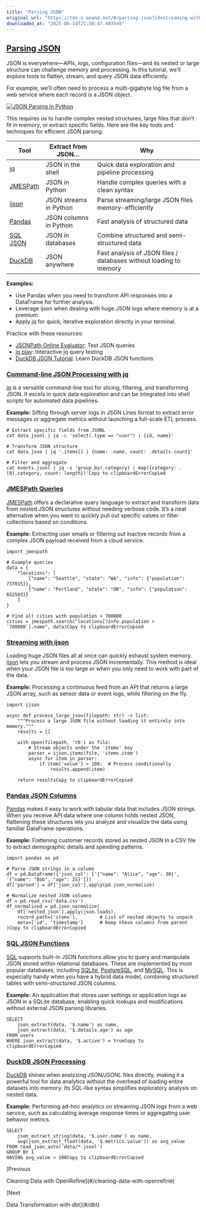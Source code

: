 ```yaml
---
title: "Parsing JSON"
original_url: "https://tds.s-anand.net/#/parsing-json?id=streaming-with-ijson"
downloaded_at: "2025-06-14T21:50:47.483549"
---
```


[Parsing JSON](#/parsing-json?id=parsing-json)
----------------------------------------------

JSON is everywhere—APIs, logs, configuration files—and its nested or large structure can challenge memory and processing. In this tutorial, we’ll explore tools to flatten, stream, and query JSON data efficiently.

For example, we’ll often need to process a multi-gigabyte log file from a web service where each record is a JSON object.

[![JSON Parsing in Python](https://i.ytimg.com/vi/1lxrb_ezP-g/sddefault.jpg)](https://youtu.be/1lxrb_ezP-g)

This requires us to handle complex nested structures, large files that don’t fit in memory, or extract specific fields. Here are the key tools and techniques for efficient JSON parsing:

| Tool | Extract from JSON… | Why |
| --- | --- | --- |
| [jq](#/parsing-json?id=command-line-json-processing-with-jq) | JSON in the shell | Quick data exploration and pipeline processing |
| [JMESPath](#/parsing-json?id=jmespath-queries) | JSON in Python | Handle complex queries with a clean syntax |
| [ijson](#/parsing-json?id=streaming-with-ijson) | JSON streams in Python | Parse streaming/large JSON files memory-efficiently |
| [Pandas](#/parsing-json?id=pandas-json-columns) | JSON columns in Python | Fast analysis of structured data |
| [SQL JSON](#/parsing-json?id=sql-json-functions) | JSON in databases | Combine structured and semi-structured data |
| [DuckDB](#/parsing-json?id=duckdb-json-processing) | JSON anywhere | Fast analysis of JSON files / databases without loading to memory |

**Examples:**

* Use Pandas when you need to transform API responses into a DataFrame for further analysis.
* Leverage ijson when dealing with huge JSON logs where memory is at a premium.
* Apply jq for quick, iterative exploration directly in your terminal.

Practice with these resources:

* [JSONPath Online Evaluator](https://jsonpath.com/): Test JSON queries
* [jq play](https://jqplay.org/): Interactive jq query testing
* [DuckDB JSON Tutorial](https://duckdb.org/docs/data/json): Learn DuckDB JSON functions

### [Command-line JSON Processing with jq](#/parsing-json?id=command-line-json-processing-with-jq)

[jq](https://jqlang.org/) is a versatile command-line tool for slicing, filtering, and transforming JSON. It excels in quick data exploration and can be integrated into shell scripts for automated data pipelines.

**Example:** Sifting through server logs in JSON Lines format to extract error messages or aggregate metrics without launching a full-scale ETL process.

```
# Extract specific fields from JSONL
cat data.jsonl | jq -c 'select(.type == "user") | {id, name}'

# Transform JSON structure
cat data.json | jq '.items[] | {name: .name, count: .details.count}'

# Filter and aggregate
cat events.jsonl | jq -s 'group_by(.category) | map({category: .[0].category, count: length})'Copy to clipboardErrorCopied
```

### [JMESPath Queries](#/parsing-json?id=jmespath-queries)

[JMESPath](https://jmespath.org/) offers a declarative query language to extract and transform data from nested JSON structures without needing verbose code. It’s a neat alternative when you want to quickly pull out specific values or filter collections based on conditions.

**Example:** Extracting user emails or filtering out inactive records from a complex JSON payload received from a cloud service.

```
import jmespath

# Example queries
data = {
    "locations": [
        {"name": "Seattle", "state": "WA", "info": {"population": 737015}},
        {"name": "Portland", "state": "OR", "info": {"population": 652503}}
    ]
}

# Find all cities with population > 700000
cities = jmespath.search("locations[?info.population > `700000`].name", data)Copy to clipboardErrorCopied
```

### [Streaming with ijson](#/parsing-json?id=streaming-with-ijson)

Loading huge JSON files all at once can quickly exhaust system memory. [ijson](https://ijson.readthedocs.io/en/latest/) lets you stream and process JSON incrementally. This method is ideal when your JSON file is too large or when you only need to work with part of the data.

**Example:** Processing a continuous feed from an API that returns a large JSON array, such as sensor data or event logs, while filtering on the fly.

```
import ijson

async def process_large_json(filepath: str) -> list:
    """Process a large JSON file without loading it entirely into memory."""
    results = []

    with open(filepath, 'rb') as file:
        # Stream objects under the 'items' key
        parser = ijson.items(file, 'items.item')
        async for item in parser:
            if item['value'] > 100:  # Process conditionally
                results.append(item)

    return resultsCopy to clipboardErrorCopied
```

### [Pandas JSON Columns](#/parsing-json?id=pandas-json-columns)

[Pandas](https://pandas.pydata.org/) makes it easy to work with tabular data that includes JSON strings. When you receive API data where one column holds nested JSON, flattening these structures lets you analyze and visualize the data using familiar DataFrame operations.

**Example:** Flattening customer records stored as nested JSON in a CSV file to extract demographic details and spending patterns.

```
import pandas as pd

# Parse JSON strings in a column
df = pd.DataFrame({'json_col': ['{"name": "Alice", "age": 30}', '{"name": "Bob", "age": 25}']})
df['parsed'] = df['json_col'].apply(pd.json_normalize)

# Normalize nested JSON columns
df = pd.read_csv('data.csv')
df_normalized = pd.json_normalize(
    df['nested_json'].apply(json.loads),
    record_path=['items'],        # List of nested objects to unpack
    meta=['id', 'timestamp']      # Keep these columns from parent
)Copy to clipboardErrorCopied
```

### [SQL JSON Functions](#/parsing-json?id=sql-json-functions)

[SQL](https://en.wikipedia.org/wiki/SQL:2016) supports built-in JSON functions allow you to query and manipulate JSON stored within relational databases.
These are implemented by most popular databases, including
[SQLite](https://www.sqlite.org/json1.html),
[PostgreSQL](https://www.postgresql.org/docs/current/functions-json.html), and
[MySQL](https://dev.mysql.com/doc/refman/8.4/en/json-function-reference.html).
This is especially handy when you have a hybrid data model, combining structured tables with semi-structured JSON columns.

**Example:** An application that stores user settings or application logs as JSON in a SQLite database, enabling quick lookups and modifications without external JSON parsing libraries.

```
SELECT
    json_extract(data, '$.name') as name,
    json_extract(data, '$.details.age') as age
FROM users
WHERE json_extract(data, '$.active') = trueCopy to clipboardErrorCopied
```

### [DuckDB JSON Processing](#/parsing-json?id=duckdb-json-processing)

[DuckDB](https://duckdb.org/) shines when analyzing JSON/JSONL files directly, making it a powerful tool for data analytics without the overhead of loading entire datasets into memory. Its SQL-like syntax simplifies exploratory analysis on nested data.

**Example:** Performing ad-hoc analytics on streaming JSON logs from a web service, such as calculating average response times or aggregating user behavior metrics.

```
SELECT
    json_extract_string(data, '$.user.name') as name,
    avg(json_extract_float(data, '$.metrics.value')) as avg_value
FROM read_json_auto('data/*.jsonl')
GROUP BY 1
HAVING avg_value > 100Copy to clipboardErrorCopied
```

[Previous

Cleaning Data with OpenRefine](#/cleaning-data-with-openrefine)

[Next

Data Transformation with dbt](#/dbt)